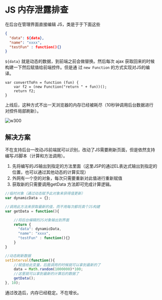 # JS 内存泄露排查

在后台在管理界面直接编辑 JS，类是于于下面这些

```json
{
  "data": ${data},
  "name": "xxxx",
  "testFun" : function(){}
}
```

`${data}` 就是动态的数据，到前端之前会做替换。然后每次 ajax 获取回来的时候构建一下然后赋值给前端控件。但是通 过 `new Function` 的方式实现对JS的编译。

```
var convertToFn = function (fun) {
    var f2 = (new Function("return " + fun))();
    return f2;
}
```

上线后，这种方式不出一天浏览器的内存已经被耗尽（10秒钟调用后台数据进行对控件局部刷新）。

![w300](http://img.lsof.fun/2018-04-20-15242356349254.jpg)

## 解决方案
不在支持后台一改动JS前端就可以识别，改动了JS需要刷新页面，但是依然支持编写JS脚本（计算和方法调用）。
1. 先将编写的JS输出到指定的方法里面（这里JSP的通过EL表达式输出到指定的位置，也可以通过其他动态的计算实现）
2. 外网有一个空的对象，每次只需要重新对此值进行重新赋值
3. 获取新的只需要调用getData 方法即可完成计算逻辑。

```javascript
//临时对象（通过动态赋予此对象来获得值更新）
var dynamicData = {};

//调用此方法来获取最新的值，而不用每次都将真个JS构建
var getData = function(){

    //将后台编辑的JS对象输出到界面
    return {
      "data": dynamicData,
      "name": "xxxx",
      "testFun" : function(){}
    }
}

//动态刷新数据
setInterval(function(){
    //赋值给此变量，后面调用的时候就可以拿到最新的了
    data = Math.random(1000000)*100;
    //这里就可以拿到最新的计算后的数据了
    getData();
}, 10);
```
通过改造后，内存已经稳定。不在增长。

